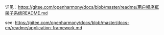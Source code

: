 详见：https://gitee.com/openharmony/docs/blob/master/readme/用户程序框架子系统README.md

see: https://gitee.com/openharmony/docs/blob/master/docs-en/readme/application-framework.md